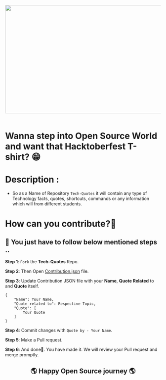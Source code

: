 <div align="center">
<img src="https://github.com/DSC-SITRC/Tech-Quotes/blob/master/Banner.png" width ="790" height="350">
</div>

<br>

# Wanna step into Open Source World and want that Hacktoberfest T-shirt? 😁 

# Description :

- So as a Name of Repository `Tech-Quotes` it will contain any type of Technology facts, quotes, shortcuts, commands or any information which will from different students.

# How can you contribute?🤔

## 📌 You just have to follow below mentioned steps ..

**Step 1**: `Fork` the **Tech-Quotes** Repo.

**Step 2**: Then Open [Contribution.json](https://github.com/DSC-SITRC/Tech-Quotes/blob/master/Contribution.json) file.

**Step 3**: Update Contribution JSON file with your **Name**, **Quote Related** to and **Quote** itself.
```
{
    "Name": Your Name,
    "Quote related to": Respective Topic,
    "Quote": [
        Your Quote
    ]
}
```

**Step 4**: Commit changes with `Quote by - Your Name`.

**Step 5**: Make a Pull request.

**Step 6**: And done🥳. You have made it. We will review your Pull request and merge promptly.

<div align="center">
    <h2>🌎 Happy Open Source journey 🌎</h2> 
</div>

